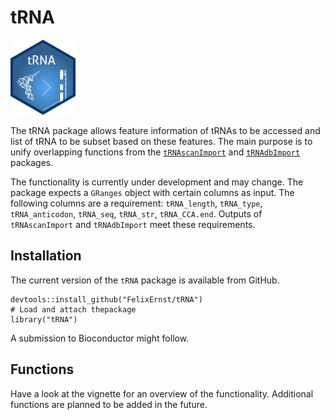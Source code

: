 # tRNA 
<img src="https://raw.githubusercontent.com/Bioconductor/BiocStickers/master/tRNA/tRNA.png" height="120">

The tRNA package allows feature information of tRNAs to be accessed and list of 
tRNA to be subset based on these features. The main purpose is to unify 
overlapping functions from the
[`tRNAscanImport`](https://doi.org/doi:10.18129/B9.bioc.tRNAscanImport) and 
[`tRNAdbImport`](https://github.com/FelixErnst/tRNAdbImport) packages.

The functionality is currently under development and may change. The package 
expects a `GRanges` object with certain columns as input. The following columns
are a requirement: `tRNA_length`, `tRNA_type`, `tRNA_anticodon`, `tRNA_seq`,
`tRNA_str`, `tRNA_CCA.end`. Outputs of `tRNAscanImport` and `tRNAdbImport` meet
these requirements.

## Installation

The current version of the `tRNA` package is available from GitHub.
 
```{r}
devtools::install_github("FelixErnst/tRNA")
# Load and attach thepackage
library("tRNA")
```
A submission to Bioconductor might follow.

## Functions

Have a look at the vignette for an overview of the functionality. Additional
functions are planned to be added in the future.
